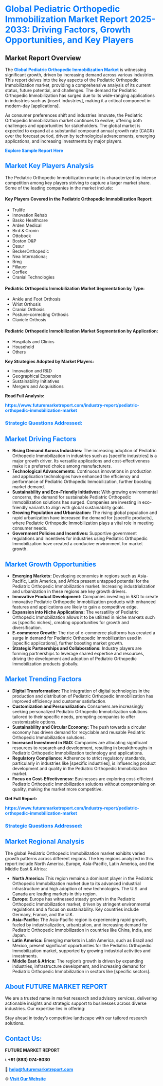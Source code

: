 <h1 style="color: #007BFF;">Global Pediatric Orthopedic Immobilization Market Report 2025-2033: Driving Factors, Growth Opportunities, and Key Players</h1>

<section id="overview">
<h2>Market Report Overview</h2>
<p>The <a href="https://www.futuremarketreport.com/industry-report/pediatric-orthopedic-immobilization-market" style="color: #007BFF; text-decoration: none;"><strong>Global Pediatric Orthopedic Immobilization Market</strong></a> is witnessing significant growth, driven by increasing demand across various industries. This report delves into the key aspects of the Pediatric Orthopedic Immobilization market, providing a comprehensive analysis of its current status, future potential, and challenges. The demand for Pediatric Orthopedic Immobilization has surged due to its wide-ranging applications in industries such as [insert industries], making it a critical component in modern-day [applications].</p>
<p>As consumer preferences shift and industries innovate, the Pediatric Orthopedic Immobilization market continues to evolve, offering both challenges and opportunities for stakeholders. The global market is expected to expand at a substantial compound annual growth rate (CAGR) over the forecast period, driven by technological advancements, emerging applications, and increasing investments by major players.</p>
</section>

<section id="overview">
<p><a href="https://www.futuremarketreport.com/request-sample/reportId=64485" style="color: #007BFF; text-decoration: none;"><strong>Explore Sample Report Here</strong></a></p>
</section>

<section id="key-players">
<h2 style="color: #007BFF;">Market Key Players Analysis</h2>
<p>The Pediatric Orthopedic Immobilization market is characterized by intense competition among key players striving to capture a larger market share. Some of the leading companies in the market include:</p>
<h4>Key Players Covered in the Pediatric Orthopedic Immobilization Report:</h4>
<ul><li>Trulife</li><li>Innovation Rehab</li><li>Basko Healthcare</li><li>Arden Medical</li><li>Bird &amp; Cronin</li><li>Ottobock</li><li>Boston O&amp;P</li><li>Ossur</li><li>BeckerOrthopedic</li><li>Nea Internationa;</li><li>Breg</li><li>Fillauer</li><li>Corflex</li><li>Cranial Technologies</li></ul>
<h4>Pediatric Orthopedic Immobilization Market Segmentation by Type:</h4>
<ul><li>Ankle and Foot Orthosis</li><li>Wrist Orthosis</li><li>Cranial Orthosis</li><li>Posture-correcting Orthosis</li><li>Clavicle Orthosis</li></ul>

<h4>Pediatric Orthopedic Immobilization Market Segmentation by Application:</h4>
<ul><li>Hospitals and Clinics</li><li>Household</li><li>Others</li></ul>
<p><strong>Key Strategies Adopted by Market Players:</strong></p>
<ul>
<li>Innovation and R&D</li>
<li>Geographical Expansion</li>
<li>Sustainability Initiatives</li>
<li>Mergers and Acquisitions</li>
</ul>
</section>

<section>
<p><strong>Read Full Analysis: </strong></p><a href="https://www.futuremarketreport.com/industry-report/pediatric-orthopedic-immobilization-market" style="color: #007BFF; text-decoration: none;"><strong>https://www.futuremarketreport.com/industry-report/pediatric-orthopedic-immobilization-market</strong></a>
<h3 style="color: #007BFF;">Strategic Questions Addressed:</h3>
</section>

<section id="driving-factors">
<h2 style="color: #007BFF;">Market Driving Factors</h2>
<ul>
<li><strong>Rising Demand Across Industries:</strong> The increasing adoption of Pediatric Orthopedic Immobilization in industries such as [specific industries] is a major growth driver. Its versatile applications and cost-effectiveness make it a preferred choice among manufacturers.</li>
<li><strong>Technological Advancements:</strong> Continuous innovations in production and application technologies have enhanced the efficiency and performance of Pediatric Orthopedic Immobilization, further boosting market demand.</li>
<li><strong>Sustainability and Eco-Friendly Initiatives:</strong> With growing environmental concerns, the demand for sustainable Pediatric Orthopedic Immobilization solutions has surged. Companies are investing in eco-friendly variants to align with global sustainability goals.</li>
<li><strong>Growing Population and Urbanization:</strong> The rising global population and rapid urbanization have increased the demand for [specific products], where Pediatric Orthopedic Immobilization plays a vital role in meeting consumer needs.</li>
<li><strong>Government Policies and Incentives:</strong> Supportive government regulations and incentives for industries using Pediatric Orthopedic Immobilization have created a conducive environment for market growth.</li>
</ul>
</section>

<section id="growth-opportunities">
<h2 style="color: #007BFF;">Market Growth Opportunities</h2>
<ul>
<li><strong>Emerging Markets:</strong> Developing economies in regions such as Asia-Pacific, Latin America, and Africa present untapped potential for the Pediatric Orthopedic Immobilization market. Increasing industrialization and urbanization in these regions are key growth drivers.</li>
<li><strong>Innovative Product Development:</strong> Companies investing in R&D to create innovative Pediatric Orthopedic Immobilization products with enhanced features and applications are likely to gain a competitive edge.</li>
<li><strong>Expansion into Niche Applications:</strong> The versatility of Pediatric Orthopedic Immobilization allows it to be utilized in niche markets such as [specific niches], creating opportunities for growth and diversification.</li>
<li><strong>E-commerce Growth:</strong> The rise of e-commerce platforms has created a surge in demand for Pediatric Orthopedic Immobilization used in [specific applications], further boosting market growth.</li>
<li><strong>Strategic Partnerships and Collaborations:</strong> Industry players are forming partnerships to leverage shared expertise and resources, driving the development and adoption of Pediatric Orthopedic Immobilization products globally.</li>
</ul>
</section>

<section id="trending-factors">
<h2 style="color: #007BFF;">Market Trending Factors</h2>
<ul>
<li><strong>Digital Transformation:</strong> The integration of digital technologies in the production and distribution of Pediatric Orthopedic Immobilization has improved efficiency and customer satisfaction.</li>
<li><strong>Customization and Personalization:</strong> Consumers are increasingly seeking personalized Pediatric Orthopedic Immobilization solutions tailored to their specific needs, prompting companies to offer customizable options.</li>
<li><strong>Sustainability and Circular Economy:</strong> The push towards a circular economy has driven demand for recyclable and reusable Pediatric Orthopedic Immobilization solutions.</li>
<li><strong>Increased Investment in R&D:</strong> Companies are allocating significant resources to research and development, resulting in breakthroughs in Pediatric Orthopedic Immobilization technology and applications.</li>
<li><strong>Regulatory Compliance:</strong> Adherence to strict regulatory standards, particularly in industries like [specific industries], is influencing product development and quality in the Pediatric Orthopedic Immobilization market.</li>
<li><strong>Focus on Cost-Effectiveness:</strong> Businesses are exploring cost-efficient Pediatric Orthopedic Immobilization solutions without compromising on quality, making the market more competitive.</li>
</ul>
</section>

<section>
<p><strong>Get Full Report: </strong></p><a href="https://www.futuremarketreport.com/industry-report/pediatric-orthopedic-immobilization-market" style="color: #007BFF; text-decoration: none;"><strong>https://www.futuremarketreport.com/industry-report/pediatric-orthopedic-immobilization-market</strong></a>
<h3 style="color: #007BFF;">Strategic Questions Addressed:</h3>
</section>


<section id="regional-analysis">
<h2 style="color: #007BFF;">Market Regional Analysis</h2>
<p>The global Pediatric Orthopedic Immobilization market exhibits varied growth patterns across different regions. The key regions analyzed in this report include North America, Europe, Asia-Pacific, Latin America, and the Middle East & Africa:</p>
<ul>
<li><strong>North America:</strong> This region remains a dominant player in the Pediatric Orthopedic Immobilization market due to its advanced industrial infrastructure and high adoption of new technologies. The U.S. and Canada are leading markets in this region.</li>
<li><strong>Europe:</strong> Europe has witnessed steady growth in the Pediatric Orthopedic Immobilization market, driven by stringent environmental regulations and a focus on sustainability. Key countries include Germany, France, and the U.K.</li>
<li><strong>Asia-Pacific:</strong> The Asia-Pacific region is experiencing rapid growth, fueled by industrialization, urbanization, and increasing demand for Pediatric Orthopedic Immobilization in countries like China, India, and Japan.</li>
<li><strong>Latin America:</strong> Emerging markets in Latin America, such as Brazil and Mexico, present significant opportunities for the Pediatric Orthopedic Immobilization market, supported by growing industrial activities and investments.</li>
<li><strong>Middle East & Africa:</strong> The region’s growth is driven by expanding industries, infrastructure development, and increasing demand for Pediatric Orthopedic Immobilization in sectors like [specific sectors].</li>
</ul>
</section>

<footer>
<h2 style="color: #007BFF;">About FUTURE MARKET REPORT</h2>
<p>We are a trusted name in market research and advisory services, delivering actionable insights and strategic support to businesses across diverse industries. Our expertise lies in offering:</p>

<p>Stay ahead in today’s competitive landscape with our tailored research solutions.</p>

<h2 style="color: #007BFF;">Contact Us:</h2>
<p><strong>FUTURE MARKET REPORT</strong></p>
<p>📞 <strong>+91 (883) 074-8030</strong></p>
<p>📧 <strong><a href="mailto:help@futuremarketreport.com" style="color: #007BFF;">help@futuremarketreport.com</a></strong></p>
<p>🌐 <strong><a href="https://www.futuremarketreport.com/" style="color: #007BFF;">Visit Our Website</a></strong></p>
</footer>